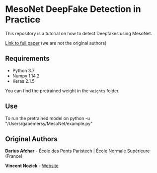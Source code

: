 # MesoNet DeepFake Detection in Practice 

This repository is a tutorial on how to detect Deepfakes using MesoNet. 

[Link to full paper](https://arxiv.org/abs/1809.00888) (we are not the original authors)

## Requirements

- Python 3.7 
- Numpy 1.14.2
- Keras 2.1.5



You can find the pretrained weight in the `weights` folder. 



## Use 

To run the pretrained model on python -u "/Users/gabemersy/MesoNet/example.py"



## Original Authors

**Darius Afchar** - École des Ponts Paristech | École Normale Supérieure (France)

**Vincent Nozick** - [Website](http://www-igm.univ-mlv.fr/~vnozick/?lang=fr) 